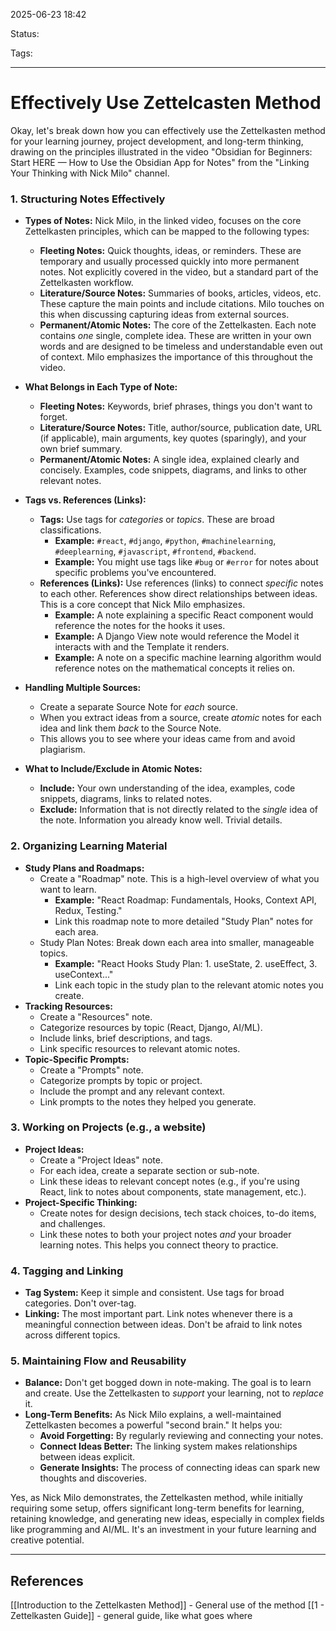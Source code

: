 
2025-06-23 18:42

Status:

Tags:

---
# Effectively Use Zettelcasten Method

Okay, let's break down how you can effectively use the Zettelkasten method for your learning journey, project development, and long-term thinking, drawing on the principles illustrated in the video "Obsidian for Beginners: Start HERE — How to Use the Obsidian App for Notes" from the "Linking Your Thinking with Nick Milo" channel.

### 1. Structuring Notes Effectively

- **Types of Notes:** Nick Milo, in the linked video, focuses on the core Zettelkasten principles, which can be mapped to the following types:
    - **Fleeting Notes:** Quick thoughts, ideas, or reminders. These are temporary and usually processed quickly into more permanent notes. Not explicitly covered in the video, but a standard part of the Zettelkasten workflow.
    - **Literature/Source Notes:** Summaries of books, articles, videos, etc. These capture the main points and include citations. Milo touches on this when discussing capturing ideas from external sources.
    - **Permanent/Atomic Notes:** The core of the Zettelkasten. Each note contains _one_ single, complete idea. These are written in your own words and are designed to be timeless and understandable even out of context. Milo emphasizes the importance of this throughout the video.
- **What Belongs in Each Type of Note:**
    - **Fleeting Notes:** Keywords, brief phrases, things you don't want to forget.
    - **Literature/Source Notes:** Title, author/source, publication date, URL (if applicable), main arguments, key quotes (sparingly), and your own brief summary.
    - **Permanent/Atomic Notes:** A single idea, explained clearly and concisely. Examples, code snippets, diagrams, and links to other relevant notes.
- **Tags vs. References (Links):**
    
    - **Tags:** Use tags for _categories_ or _topics_. These are broad classifications.
        - **Example:** `#react`, `#django`, `#python`, `#machinelearning`, `#deeplearning`, `#javascript`, `#frontend`, `#backend`.
        - **Example:** You might use tags like `#bug` or `#error` for notes about specific problems you've encountered.
    - **References (Links):** Use references (links) to connect _specific_ notes to each other. References show direct relationships between ideas. This is a core concept that Nick Milo emphasizes.
        - **Example:** A note explaining a specific React component would reference the notes for the hooks it uses.
        - **Example:** A Django View note would reference the Model it interacts with and the Template it renders.
        - **Example:** A note on a specific machine learning algorithm would reference notes on the mathematical concepts it relies on.
- **Handling Multiple Sources:**
    - Create a separate Source Note for _each_ source.
    - When you extract ideas from a source, create _atomic_ notes for each idea and link them _back_ to the Source Note.
    - This allows you to see where your ideas came from and avoid plagiarism.
- **What to Include/Exclude in Atomic Notes:**
    - **Include:** Your own understanding of the idea, examples, code snippets, diagrams, links to related notes.
    - **Exclude:** Information that is not directly related to the _single_ idea of the note. Information you already know well. Trivial details.

### 2. Organizing Learning Material

- **Study Plans and Roadmaps:**
    - Create a "Roadmap" note. This is a high-level overview of what you want to learn.
        - **Example:** "React Roadmap: Fundamentals, Hooks, Context API, Redux, Testing."
        - Link this roadmap note to more detailed "Study Plan" notes for each area.
    - Study Plan Notes: Break down each area into smaller, manageable topics.
        - **Example:** "React Hooks Study Plan: 1. useState, 2. useEffect, 3. useContext..."
        - Link each topic in the study plan to the relevant atomic notes you create.
- **Tracking Resources:**
    - Create a "Resources" note.
    - Categorize resources by topic (React, Django, AI/ML).
    - Include links, brief descriptions, and tags.
    - Link specific resources to relevant atomic notes.
- **Topic-Specific Prompts:**
    - Create a "Prompts" note.
    - Categorize prompts by topic or project.
    - Include the prompt and any relevant context.
    - Link prompts to the notes they helped you generate.

### 3. Working on Projects (e.g., a website)

- **Project Ideas:**
    - Create a "Project Ideas" note.
    - For each idea, create a separate section or sub-note.
    - Link these ideas to relevant concept notes (e.g., if you're using React, link to notes about components, state management, etc.).
- **Project-Specific Thinking:**
    - Create notes for design decisions, tech stack choices, to-do items, and challenges.
    - Link these notes to both your project notes _and_ your broader learning notes. This helps you connect theory to practice.

### 4. Tagging and Linking

- **Tag System:** Keep it simple and consistent. Use tags for broad categories. Don't over-tag.
- **Linking:** The most important part. Link notes whenever there is a meaningful connection between ideas. Don't be afraid to link notes across different topics.

### 5. Maintaining Flow and Reusability

- **Balance:** Don't get bogged down in note-making. The goal is to learn and create. Use the Zettelkasten to _support_ your learning, not to _replace_ it.
- **Long-Term Benefits:** As Nick Milo explains, a well-maintained Zettelkasten becomes a powerful "second brain." It helps you:
    - **Avoid Forgetting:** By regularly reviewing and connecting your notes.
    - **Connect Ideas Better:** The linking system makes relationships between ideas explicit.
    - **Generate Insights:** The process of connecting ideas can spark new thoughts and discoveries.

Yes, as Nick Milo demonstrates, the Zettelkasten method, while initially requiring some setup, offers significant long-term benefits for learning, retaining knowledge, and generating new ideas, especially in complex fields like programming and AI/ML. It's an investment in your future learning and creative potential.

---
## References

[[Introduction to the Zettelkasten Method]] - General use of the method
[[1 - Zettelkasten Guide]] - general guide, like what goes where
